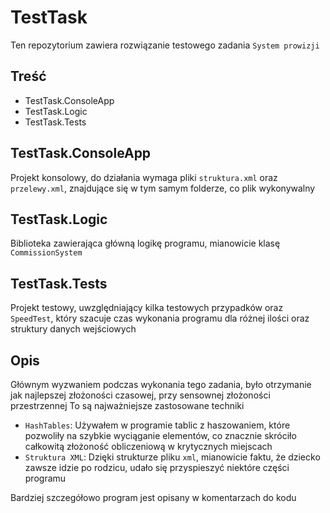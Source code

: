 # TestTask
Ten repozytorium zawiera rozwiązanie testowego zadania `System prowizji`


## Treść
* TestTask.ConsoleApp
* TestTask.Logic
* TestTask.Tests


## TestTask.ConsoleApp
Projekt konsolowy, do działania wymaga pliki `struktura.xml` oraz `przelewy.xml`, znajdujące się w tym samym folderze, co plik wykonywalny


## TestTask.Logic
Biblioteka zawierająca główną logikę programu, mianowicie klasę `CommissionSystem`


## TestTask.Tests
Projekt testowy, uwzględniający kilka testowych przypadków oraz `SpeedTest`, który szacuje czas wykonania programu dla różnej ilości oraz struktury danych wejściowych


## Opis
Głównym wyzwaniem podczas wykonania tego zadania, było otrzymanie jak najlepszej złożoności czasowej, przy sensownej złożoności przestrzennej 
To są najważniejsze zastosowane techniki
* `HashTables`: Używałem w programie tablic z haszowaniem, które pozwoliły na szybkie wyciąganie elementów, co znacznie skróciło całkowitą złożoność obliczeniową w krytycznych miejscach
* `Struktura XML`: Dzięki strukturze pliku `xml`, mianowicie faktu, że dziecko zawsze idzie po rodzicu, udało się przyspieszyć niektóre części programu

Bardziej szczegółowo program jest opisany w komentarzach do kodu
